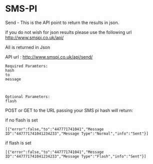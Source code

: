SMS-PI
======

Send - This is the API point to return the results in json.

if you do not wish for json results please use the following url http://www.smspi.co.uk/api/

All is returned in Json

API url : http://www.smspi.co.uk/api/send/

```
Required Paramters: 
hash
to
message



Optional Parameters:
flash
```
POST or GET to the URL passing your SMS pi hash will return:

if no flash is set

```
[{"error":false,"to":"447771741041","Message ID":"447771741041234233","Message Type":"Normal","info":"Sent"}]
```


if flash is set


```
[{"error":false,"to":"447771741041","Message ID":"447771741041234233","Message Type":"Flash","info":"Sent"}]
```
